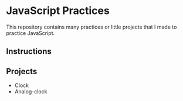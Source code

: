 # JavaScript Practices

This repository contains many practices or little projects that I made to practice JavaScript.

## Instructions

## Projects
 
* Clock
* Analog-clock
